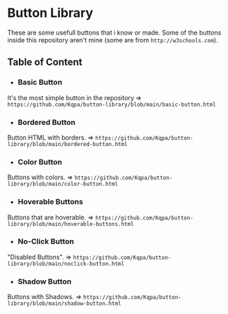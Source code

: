 # Button Library
These are some usefull buttons that i know or made. Some of the buttons inside this repository aren't mine (some are from `http://w3schools.com`). 

## Table of Content

- ###  Basic Button 

It's the most simple button in the repository => `https://github.com/Kqpa/button-library/blob/main/basic-button.html`

- ###  Bordered Button

Button HTML with borders. => `https://github.com/Kqpa/button-library/blob/main/bordered-button.html`

- ###  Color Button

Buttons with colors. => `https://github.com/Kqpa/button-library/blob/main/color-button.html`

- ###  Hoverable Buttons

Buttons that are hoverable. => `https://github.com/Kqpa/button-library/blob/main/hoverable-buttons.html`

- ###  No-Click Button

"Disabled Buttons". => `https://github.com/Kqpa/button-library/blob/main/noclick-button.html`

- ###  Shadow Button

Buttons with Shadows. => `https://github.com/Kqpa/button-library/blob/main/shadow-button.html`
